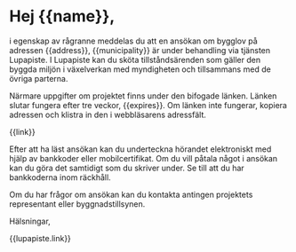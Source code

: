 # Hej {{name}},

i egenskap av r&aring;granne meddelas du att en ans&ouml;kan om bygglov p&aring; adressen {{address}}, {{municipality}} &auml;r under behandling via tj&auml;nsten Lupapiste. I Lupapiste kan du sk&ouml;ta tillst&aring;nds&auml;renden som g&auml;ller den byggda milj&ouml;n i v&auml;xelverkan med myndigheten och tillsammans med de &ouml;vriga parterna.  

N&auml;rmare uppgifter om projektet finns under den bifogade l&auml;nken. L&auml;nken slutar fungera efter tre veckor, {{expires}}. Om l&auml;nken inte fungerar, kopiera adressen och klistra in den i webbl&auml;sarens adressf&auml;lt.

{{link}}

Efter att ha l&auml;st ans&ouml;kan kan du underteckna h&ouml;randet elektroniskt med hj&auml;lp av bankkoder eller mobilcertifikat. Om du vill p&aring;tala n&aring;got i ans&ouml;kan kan du g&ouml;ra det samtidigt som du skriver under. Se till att du har bankkoderna inom r&auml;ckh&aring;ll.

Om du har fr&aring;gor om ans&ouml;kan kan du kontakta antingen projektets representant eller byggnadstillsynen. 

H&auml;lsningar,

{{lupapiste.link}}